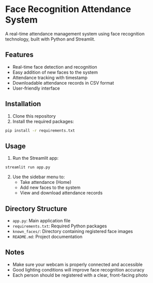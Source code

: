 # Face Recognition Attendance System

A real-time attendance management system using face recognition technology, built with Python and Streamlit.

## Features

- Real-time face detection and recognition
- Easy addition of new faces to the system
- Attendance tracking with timestamp
- Downloadable attendance records in CSV format
- User-friendly interface

## Installation

1. Clone this repository
2. Install the required packages:
```bash
pip install -r requirements.txt
```

## Usage

1. Run the Streamlit app:
```bash
streamlit run app.py
```

2. Use the sidebar menu to:
   - Take attendance (Home)
   - Add new faces to the system
   - View and download attendance records

## Directory Structure

- `app.py`: Main application file
- `requirements.txt`: Required Python packages
- `known_faces/`: Directory containing registered face images
- `README.md`: Project documentation

## Notes

- Make sure your webcam is properly connected and accessible
- Good lighting conditions will improve face recognition accuracy
- Each person should be registered with a clear, front-facing photo
